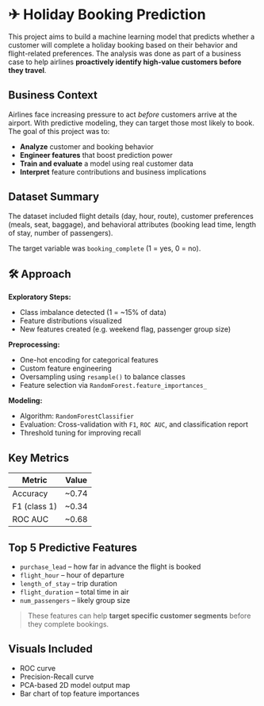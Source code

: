 # ✈ Holiday Booking Prediction

This project aims to build a machine learning model that predicts whether a customer will complete a holiday booking based on their behavior and flight-related preferences. The analysis was done as part of a business case to help airlines **proactively identify high-value customers before they travel**.

##  Business Context

Airlines face increasing pressure to act *before* customers arrive at the airport. With predictive modeling, they can target those most likely to book. The goal of this project was to:

- **Analyze** customer and booking behavior
- **Engineer features** that boost prediction power
- **Train and evaluate** a model using real customer data
- **Interpret** feature contributions and business implications

##  Dataset Summary

The dataset included flight details (day, hour, route), customer preferences (meals, seat, baggage), and behavioral attributes (booking lead time, length of stay, number of passengers).

The target variable was `booking_complete` (1 = yes, 0 = no).

## 🛠 Approach

**Exploratory Steps:**
- Class imbalance detected (1 = ~15% of data)
- Feature distributions visualized
- New features created (e.g. weekend flag, passenger group size)

**Preprocessing:**
- One-hot encoding for categorical features  
- Custom feature engineering  
- Oversampling using `resample()` to balance classes  
- Feature selection via `RandomForest.feature_importances_`

**Modeling:**
- Algorithm: `RandomForestClassifier`
- Evaluation: Cross-validation with `F1`, `ROC AUC`, and classification report
- Threshold tuning for improving recall

##  Key Metrics

| Metric       | Value     |
|--------------|-----------|
| Accuracy     | ~0.74     |
| F1 (class 1) | ~0.34     |
| ROC AUC      | ~0.68     |

##  Top 5 Predictive Features

- `purchase_lead` – how far in advance the flight is booked  
- `flight_hour` – hour of departure  
- `length_of_stay` – trip duration  
- `flight_duration` – total time in air  
- `num_passengers` – likely group size

> These features can help **target specific customer segments** before they complete bookings.

##  Visuals Included

- ROC curve  
- Precision-Recall curve  
- PCA-based 2D model output map  
- Bar chart of top feature importances  

